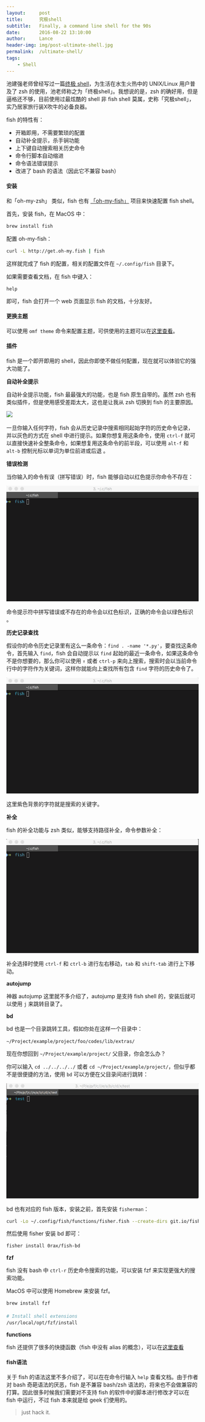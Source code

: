 ```yaml
---
layout:     post
title:      究极shell
subtitle:   Finally, a command line shell for the 90s
date:       2016-08-22 13:10:00
author:     Lance
header-img: img/post-ultimate-shell.jpg
permalink:  /ultimate-shell/
tags:
    - Shell
---
```


池建强老师曾经写过一篇[终极 shell](http://macshuo.com/?p=676)，为生活在水生火热中的 UNIX/Linux 用户普及了 zsh 的使用，池老师称之为「终极shell」。我想说的是，zsh 的确好用，但是逼格还不够，目前使用过最炫酷的 shell 非 fish shell 莫属，史称「究极shell」，实乃居家旅行装X吹牛的必备良器。

fish 的特性有：

- 开箱即用，不需要繁琐的配置
- 自动补全提示，杀手锏功能
- 上下键自动搜索相关历史命令
- 命令行脚本自动缩进
- 命令语法错误提示
- 改进了 bash 的语法（因此它不兼容 bash）

#### 安装

和「oh-my-zsh」 类似，fish 也有 [「oh-my-fish」](https://github.com/fish-shell/fish-shell) 项目来快速配置 fish shell。

首先，安装 fish，在 MacOS 中：

```bash
brew install fish
```

配置 oh-my-fish：

```bash
curl -L http://get.oh-my.fish | fish
```

这样就完成了 fish 的配置，相关的配置文件在 `~/.config/fish` 目录下。

如果需要查看文档，在 fish 中键入：

```
help
```

即可，fish 会打开一个 web 页面显示 fish 的文档，十分友好。

#### 更换主题

可以使用 `omf theme` 命令来配置主题，可供使用的主题可以在[这里查看](https://github.com/oh-my-fish/oh-my-fish/blob/master/docs/Themes.md)。

#### 插件

fish 是一个即开即用的 shell，因此你即使不做任何配置，现在就可以体验它的强大功能了。

**自动补全提示**

自动补全提示功能，fish 最最强大的功能，也是 fish 原生自带的。虽然 zsh 也有类似插件，但是使用感受差距太大，这也是让我从 zsh 切换到 fish 的主要原因。

![](../img/in-post/ultimate-shell/autosuggestion.gif)

一旦你输入任何字符，fish 会从历史记录中搜索相同起始字符的历史命令记录，并以灰色的方式在 shell 中进行提示。如果你想复用这条命令，使用 `ctrl-f` 就可以直接快速补全整条命令，如果想复用这条命令的前半段，可以使用 `alt-f` 和 `alt-b` 控制光标以单词为单位前进或后退 。

**错误检测**

当你输入的命令有误（拼写错误）时，fish 能够自动以红色提示你命令不存在：

![](../img/in-post/ultimate-shell/correction.gif)

命令提示符中拼写错误或不存在的命令会以红色标识，正确的命令会以绿色标识 。

**历史记录查找**

假设你的命令历史记录里有这么一条命令：`find . -name '*.py'`，要查找这条命令，首先输入 `find`，fish 会自动提示以 `find` 起始的最近一条命令，如果这条命令不是你想要的，那么你可以使用 `↑` 或者 `ctrl-p` 来向上搜索，搜索时会以当前命令行中的字符作为关键词，这样你就能向上查找所有包含 `find` 字符的历史命令了。

![](../img/in-post/ultimate-shell/search.gif)

这里紫色背景的字符就是搜索的关键字。

**补全**

fish 的补全功能与 zsh 类似，能够支持路径补全，命令参数补全：

![](../img/in-post/ultimate-shell/completion.gif)

补全选择时使用 `ctrl-f` 和 `ctrl-b` 进行左右移动，`tab` 和 `shift-tab` 进行上下移动。

**autojump**

神器 autojump 这里就不多介绍了，autojump 是支持 fish shell 的，安装后就可以使用 `j` 来跳转目录了。

**bd**

bd 也是一个目录跳转工具，假如你处在这样一个目录中：

`~/Project/example/project/foo/codes/lib/extras/`

现在你想回到 `~/Project/example/project/` 父目录，你会怎么办？

你可以输入 `cd ../../../../` 或者 `cd ~/Project/example/project/`，但似乎都不是很便捷的方法，使用 `bd` 可以方便在父目录间进行跳转：

![](../img/in-post/ultimate-shell/bd.gif)

bd 也有对应的 fish 版本，安装之前，首先安装 `fisherman`：

```bash
curl -Lo ~/.config/fish/functions/fisher.fish --create-dirs git.io/fisher
```

然后使用 fisher 安装 bd 即可：

```bash
fisher install 0rax/fish-bd
```

**fzf**

fish 没有 bash 中 `ctrl-r` 历史命令搜索的功能，可以安装 fzf 来实现更强大的搜索功能。

MacOS 中可以使用 Homebrew 来安装 fzf。

```bash
brew install fzf

# Install shell extensions
/usr/local/opt/fzf/install
```

**functions**

fish 还提供了很多的快捷函数（fish 中没有 alias 的概念），可以在[这里查看](https://github.com/fish-shell/fish-shell/tree/master/share/functions)

#### fish语法

关于 fish 的语法这里不多介绍了，可以在在命令行输入 `help` 查看文档。由于作者对 bash 奇葩语法的厌恶，fish 是不兼容 bash/zsh 语法的，将来也不会做兼容的打算。因此很多时候我们需要对不支持 fish 的软件中的脚本进行修改才可以在 fish 中运行，不过 fish 本来就是给 geek 们使用的。

> just hack it.



